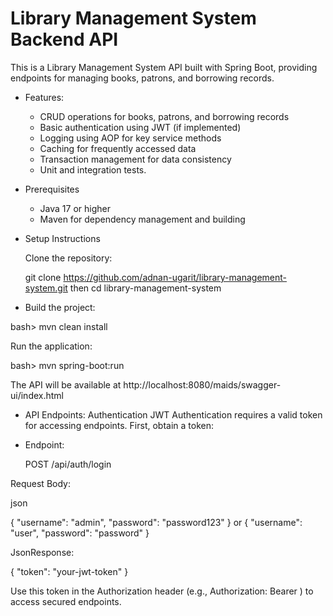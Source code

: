 # Library Management System Backend API

This is a Library Management System API built with Spring Boot, providing endpoints for managing books, patrons, and borrowing records.

* Features:

    - CRUD operations for books, patrons, and borrowing records
    - Basic authentication using JWT (if implemented)
    - Logging using AOP for key service methods
    - Caching for frequently accessed data
    - Transaction management for data consistency
    - Unit and integration tests.

* Prerequisites

    - Java 17 or higher
    - Maven for dependency management and building

* Setup Instructions

    Clone the repository:

    git clone https://github.com/adnan-ugarit/library-management-system.git
    then cd library-management-system


* Build the project:

bash> mvn clean install

Run the application:

bash> mvn spring-boot:run

The API will be available at http://localhost:8080/maids/swagger-ui/index.html

* API Endpoints:
Authentication
JWT Authentication requires a valid token for accessing endpoints. First, obtain a token:
- Endpoint:

    POST /api/auth/login

Request Body:

json

{
  "username": "admin",
  "password": "password123"
}
or
{
  "username": "user",
  "password": "password"
}

JsonResponse:

{
  "token": "your-jwt-token"
}

Use this token in the Authorization header (e.g., Authorization: Bearer <token>) to access secured endpoints.
